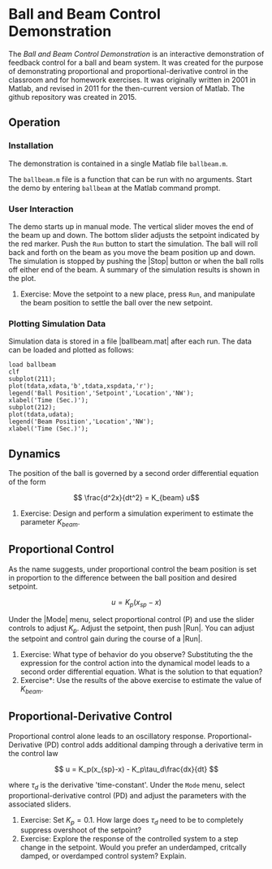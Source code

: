 Ball and Beam Control Demonstration
==================================
The *Ball and Beam Control Demonstration* is an interactive demonstration of feedback control for a ball and beam system. It was created for the purpose of demonstrating proportional and proportional-derivative control in the classroom and for homework exercises. It was originally written in 2001 in Matlab, and revised in 2011 for the then-current version of Matlab. The github repository was created in 2015.

## Operation

### Installation

The demonstration is contained in a single Matlab file `ballbeam.m`. 

The `ballbeam.m` file is a function that can be run with no arguments. Start the demo by entering `ballbeam` at the Matlab command prompt.


### User Interaction

The demo starts up in manual mode. The vertical slider moves the end of the beam up and down. The bottom slider adjusts the setpoint indicated by the red marker. Push the `Run` button to start the simulation. The ball will roll back and forth on the beam as you move the beam position up and down. The simulation is stopped by pushing the |Stop| button or when the ball rolls off either end of the beam. A summary of the simulation results is shown in the plot.

1. Exercise: Move the setpoint to a new place, press `Run`, and manipulate the beam position to settle the ball over the new setpoint.

### Plotting Simulation Data

Simulation data is stored in a file |ballbeam.mat| after each run. The data can be loaded and plotted as follows:

    load ballbeam
    clf
    subplot(211);
    plot(tdata,xdata,'b',tdata,xspdata,'r');
    legend('Ball Position','Setpoint','Location','NW');
    xlabel('Time (Sec.)');
    subplot(212);
    plot(tdata,udata);
    legend('Beam Position','Location','NW');
    xlabel('Time (Sec.)');

## Dynamics

The position of the ball is governed by a second order differential equation of the form

$$ \frac{d^2x}{dt^2} = K_{beam} u$$

1. Exercise: Design and perform a simulation experiment to estimate the parameter $K_{beam}$.

## Proportional Control

As the name suggests, under proportional control the beam position is set in proportion to the difference between the ball position and desired setpoint.

$$ u = K_p(x_{sp}-x) $$

Under the |Mode| menu, select proportional control (P) and use the slider controls to adjust $K_p$. Adjust the setpoint, then push |Run|. You can adjust the setpoint and control gain during the course of a |Run|.  

1. Exercise: What type of behavior do you observe?  Substituting the the expression for the control action into the dynamical model leads to a second order differential equation.  What is the solution to that equation?
2. Exercise*: Use the results of the above exercise to estimate the value of $K_{beam}$.


## Proportional-Derivative Control

Proportional control alone leads to an oscillatory response. Proportional-Derivative (PD) control adds additional damping through a derivative term in the control law

$$ u = K_p(x_{sp}-x) - K_p\tau_d\frac{dx}{dt} $$

where $\tau_d$ is the derivative 'time-constant'. Under the `Mode` menu, select proportional-derivative control (PD) and adjust the parameters with the associated sliders. 

1. Exercise: Set $K_p = 0.1$. How large does $\tau_d$ need to be to completely suppress overshoot of the setpoint? 
2. Exercise: Explore the response of the controlled system to a step change in the setpoint. Would you prefer an underdamped, critcally damped, or overdamped control system? Explain.
